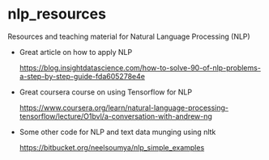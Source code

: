 # nlp_resources
Resources and teaching material for Natural Language Processing (NLP)


      
* Great article on how to apply NLP

    https://blog.insightdatascience.com/how-to-solve-90-of-nlp-problems-a-step-by-step-guide-fda605278e4e

   

* Great coursera course on using Tensorflow for NLP

    https://www.coursera.org/learn/natural-language-processing-tensorflow/lecture/O1bvl/a-conversation-with-andrew-ng
    
    
* Some other code for NLP and text data munging using nltk

    https://bitbucket.org/neelsoumya/nlp_simple_examples
    


